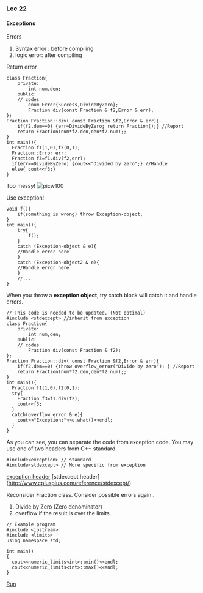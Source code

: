 ### Lec 22

#### Exceptions

Errors

1. Syntax error : before compiling
2. logic error: after compiling

Return error
```
class Fraction{
    private:
        int num,den;
    public:
    // codes
        enum Error{Success,DivideByZero};
        Fraction div(const Fraction & f2,Error & err);
};
Fraction Fraction::div( const Fraction &f2,Error & err){
    if(f2.dem==0) {err=DivideByZero; return Fraction();} //Report
    return Fraction(num*f2.den,den*f2.num);;
}
int main(){
  Fraction f1(1,0),f2(0,1);
  Fraction::Error err;
  Fraction f3=f1.div(f2,err);
  if(err==DivideByZero) {cout<<"Divided by zero";} //Handle
  else{ cout<<f3;}
}
```
Too messy!
![picw100](http://i.forbesimg.com/media/lists/people/lionel-messi_416x416.jpg)

Use exception!

```
void f(){
    if(something is wrong) throw Exception-object;
}
int main(){
    try{
        f();
    }
    catch (Exception-object & e){
    //Handle error here
    }
    catch (Exception-object2 & e){
    //Handle error here
    }
    //...
}

```
When you throw a **exception object**, try catch block will catch it and handle errors.

```
// This code is needed to be updated. (Not optimal)
#include <stdexcept> //inherit from exception
class Fraction{
    private:
        int num,den;
    public:
    // codes
        Fraction div(const Fraction & f2);
};
Fraction Fraction::div( const Fraction &f2,Error & err){
    if(f2.dem==0) {throw overflow_error("Divide by zero"); } //Report
    return Fraction(num*f2.den,den*f2.num);;
}
int main(){
  Fraction f1(1,0),f2(0,1);
  try{
    Fraction f3=f1.div(f2);
    cout<<f3;
  }
  catch(overflow_error & e){
    cout<<"Exception:"<<e.what()<<endl;
  }
}
```
As you can see, you can separate the code from exception code.
You may use one of two headers from C++ standard.
```
#include<exception> // standard
#include<stdexcept> // More specific from exception 
```
[exception header](http://www.cplusplus.com/reference/exception/exception/)
[stdexcept header] (http://www.cplusplus.com/reference/stdexcept/)

Reconsider Fraction class.
Consider possible errors again..

1. Divide by Zero (Zero denominator)
2. overflow if the result is over the limits.
```
// Example program
#include <iostream>
#include <limits>
using namespace std;

int main()
{
  cout<<numeric_limits<int>::min()<<endl;
  cout<<numeric_limits<int>::max()<<endl;
}
```
[Run](http://cpp.sh/9pzr)




